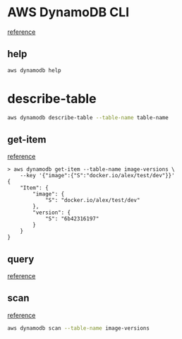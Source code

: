 # AWS DynamoDB CLI

[reference](https://docs.aws.amazon.com/cli/latest/reference/dynamodb/)

## help

```sh
aws dynamodb help
```

# describe-table

```sh
aws dynamodb describe-table --table-name table-name
```

## get-item

[reference](https://docs.aws.amazon.com/cli/latest/reference/dynamodb/get-item.html)
```
> aws dynamodb get-item --table-name image-versions \
    --key '{"image":{"S":"docker.io/alex/test/dev"}}'
{
    "Item": {
        "image": {
            "S": "docker.io/alex/test/dev"
        },
        "version": {
            "S": "6b42316197"
        }
    }
}
```

## query

[reference](https://docs.aws.amazon.com/cli/latest/reference/dynamodb/query.html)


## scan

[reference](https://docs.aws.amazon.com/cli/latest/reference/dynamodb/scan.html)

```sh
aws dynamodb scan --table-name image-versions
```
